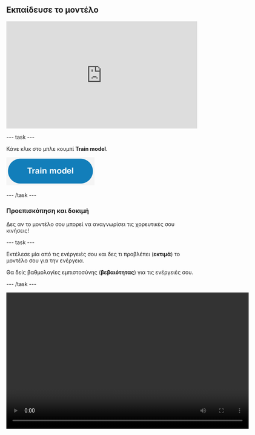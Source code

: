 ## Εκπαίδευσε το μοντέλο

<html>
  <div style="position: relative; overflow: hidden; padding-top: 56.25%;">
    <iframe style="position: absolute; top: 0; left: 0; right: 0; width: 100%; height: 100%; border: none;" src="https://www.youtube.com/embed/2VC3gnPk3Zw?rel=0&cc_load_policy=1" allowfullscreen allow="accelerometer; autoplay; clipboard-write; encrypted-media; gyroscope; picture-in-picture; web-share"></iframe>
  </div>
</html>

\--- task ---

Κάνε κλικ στο μπλε κουμπί **Train model**.

![Το κουμπί 'Train model'.](images/train-model-button.png)

\--- /task ---

### Προεπισκόπηση και δοκιμή

Δες αν το μοντέλο σου μπορεί να αναγνωρίσει τις χορευτικές σου κινήσεις!

\--- task ---

Εκτέλεσε μία από τις ενέργειές σου και δες τι προβλέπει (**εκτιμά**) το μοντέλο σου για την ενέργεια.

Θα δείς βαθμολογίες εμπιστοσύνης (**βεβαιότητας**) για τις ενέργειές σου.

\--- /task ---

<video width="640" height="360" controls>
  <source src="images/discotest.mp4" type="video/mp4" alt="A screen recording showing the estimated action during testing with an overlay of a boy performing the dance move">
  
Your browser does not support the video tag.
</video>

